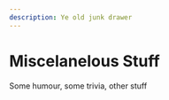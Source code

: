 ```yaml
---
description: Ye old junk drawer
---
```


# Miscelanelous Stuff

Some humour, some trivia, other stuff

